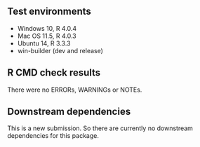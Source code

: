 ## Test environments
* Windows 10, R 4.0.4
* Mac OS 11.5, R 4.0.3
* Ubuntu 14, R 3.3.3
* win-builder (dev and release)

## R CMD check results
There were no ERRORs, WARNINGs or NOTEs.

## Downstream dependencies
This is a new submission. So there are currently no downstream dependencies for this package.
